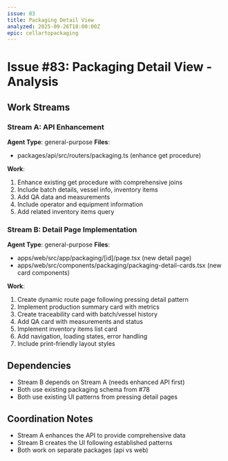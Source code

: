 ```yaml
---
issue: 83
title: Packaging Detail View
analyzed: 2025-09-26T18:00:00Z
epic: cellartopackaging
---
```


# Issue #83: Packaging Detail View - Analysis

## Work Streams

### Stream A: API Enhancement
**Agent Type**: general-purpose
**Files**:
- packages/api/src/routers/packaging.ts (enhance get procedure)

**Work**:
1. Enhance existing get procedure with comprehensive joins
2. Include batch details, vessel info, inventory items
3. Add QA data and measurements
4. Include operator and equipment information
5. Add related inventory items query

### Stream B: Detail Page Implementation
**Agent Type**: general-purpose
**Files**:
- apps/web/src/app/packaging/[id]/page.tsx (new detail page)
- apps/web/src/components/packaging/packaging-detail-cards.tsx (new card components)

**Work**:
1. Create dynamic route page following pressing detail pattern
2. Implement production summary card with metrics
3. Create traceability card with batch/vessel history
4. Add QA card with measurements and status
5. Implement inventory items list card
6. Add navigation, loading states, error handling
7. Include print-friendly layout styles

## Dependencies
- Stream B depends on Stream A (needs enhanced API first)
- Both use existing packaging schema from #78
- Both use existing UI patterns from pressing detail pages

## Coordination Notes
- Stream A enhances the API to provide comprehensive data
- Stream B creates the UI following established patterns
- Both work on separate packages (api vs web)